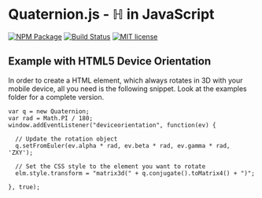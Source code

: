 # Quaternion.js - ℍ in JavaScript

[![NPM Package](https://img.shields.io/npm/v/quaternion.svg?style=flat)](https://npmjs.org/package/quaternion "View this project on npm")
[![Build Status](https://travis-ci.org/infusion/Quaternion.js.svg?branch=master)](https://travis-ci.org/infusion/Quaternion.js)
[![MIT license](http://img.shields.io/badge/license-MIT-brightgreen.svg)](http://opensource.org/licenses/MIT)



Example with HTML5 Device Orientation
---
In order to create a HTML element, which always rotates in 3D with your mobile device, all you need is the following snippet. Look at the examples folder for a complete version.

```
var q = new Quaternion;
var rad = Math.PI / 180;
window.addEventListener("deviceorientation", function(ev) {

  // Update the rotation object
  q.setFromEuler(ev.alpha * rad, ev.beta * rad, ev.gamma * rad, 'ZXY');

  // Set the CSS style to the element you want to rotate
  elm.style.transform = "matrix3d(" + q.conjugate().toMatrix4() + ")";

}, true);
```



